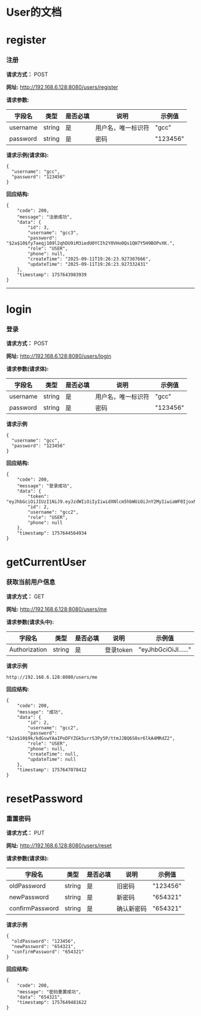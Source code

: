 # User的文档

# register

### 注册

**请求方式：** POST

**网址:** http://192.168.6.128:8080/users/register

**请求参数:**

| 字段名         | 类型     | 是否必填 | 说明      | 示例值              |
| ----------- | ------ | ---- | ---------------- |-|
| username    | string | 是    | 用户名，唯一标识符 | "gcc"             |
| password    | string | 是    | 密码      | "123456"          |

**请求示例(请求体):**

```
{
  "username": "gcc",
  "password": "123456"
}
```

**回应结构:**

```
{
    "code": 200,
    "message": "注册成功",
    "data": {
        "id": 3,
        "username": "gcc3",
        "password": "$2a$10$fy7aeqj109l2qhDU9iM3iedU0YCIh2Y0VHo0Qs1QH7Y5H9BOPvXK.",
        "role": "USER",
        "phone": null,
        "createTime": "2025-09-11T19:26:23.927307666",
        "updateTime": "2025-09-11T19:26:23.927332431"
    },
    "timestamp": 1757643983939
}
```
--- 
# login

### 登录

**请求方式：** POST

**网址:** http://192.168.6.128:8080/users/login

**请求参数(请求体):**

| 字段名         | 类型     | 是否必填 | 说明      | 示例值              |
| ----------- | ------ | ---- | ---------------- |-|
| username    | string | 是    | 用户名，唯一标识符 | "gcc"             |
| password    | string | 是    | 密码      | "123456"          |

**请求示例**

```
{
  "username": "gcc",
  "password": "123456"
}
```

**回应结构:**

```
{
    "code": 200,
    "message": "登录成功",
    "data": {
        "token": "eyJhbGciOiJIUzI1NiJ9.eyJzdWIiOiIyIiwidXNlcm5hbWUiOiJnY2MyIiwiaWF0IjoxNzU3NjQ0NTY0LCJleHAiOjE3NTgyNDkzNjR9.nxACA7qvA9Aep2T80Ak0ty0SuaydPFMAbo51qf7bj8E",
        "id": 2,
        "username": "gcc2",
        "role": "USER",
        "phone": null
    },
    "timestamp": 1757644564934
}
```

# getCurrentUser

### 获取当前用户信息

**请求方式：** GET

**网址:** http://192.168.6.128:8080/users/me

**请求参数(请求头中):**

| 字段名         | 类型     | 是否必填 | 说明      | 示例值              |
| ----------- | ------ | ----     | ---------------- |-|
| Authorization | string    | 是           | 登录token      | "eyJhbGciOiJI......" |

**请求示例**

    http://192.168.6.128:8080/users/me

**回应结构:**   

```
{
    "code": 200,
    "message": "成功",
    "data": {
        "id": 2,
        "username": "gcc2",
        "password": "$2a$10$9k/kdGswYAaIPoDFYZGk5urrS3Py5P/ttmJJBQ6S0xr6lkA4MRdZ2",
        "role": "USER",
        "phone": null,
        "createTime": null,
        "updateTime": null
    },
    "timestamp": 1757647078412
}
```

# resetPassword

### 重置密码

**请求方式：** PUT

**网址:** http://192.168.6.128:8080/users/reset

**请求参数(请求体):**

| 字段名         | 类型     | 是否必填 | 说明      | 示例值              |
| ----------- | ------ | ---- | ---------------- |-|
| oldPassword    | string | 是    | 旧密码      | "123456"          |
| newPassword    | string | 是    | 新密码      | "654321"          |
| confirmPassword    | string | 是    | 确认新密码      | "654321"          |


**请求示例**

```
{
  "oldPassword": "123456",
  "newPassword": "654321",
  "confirmPassword": "654321"
}
```

**回应结构:**

```
{
    "code": 200,
    "message": "密码重置成功",
    "data": "654321",
    "timestamp": 1757649481622
}
```